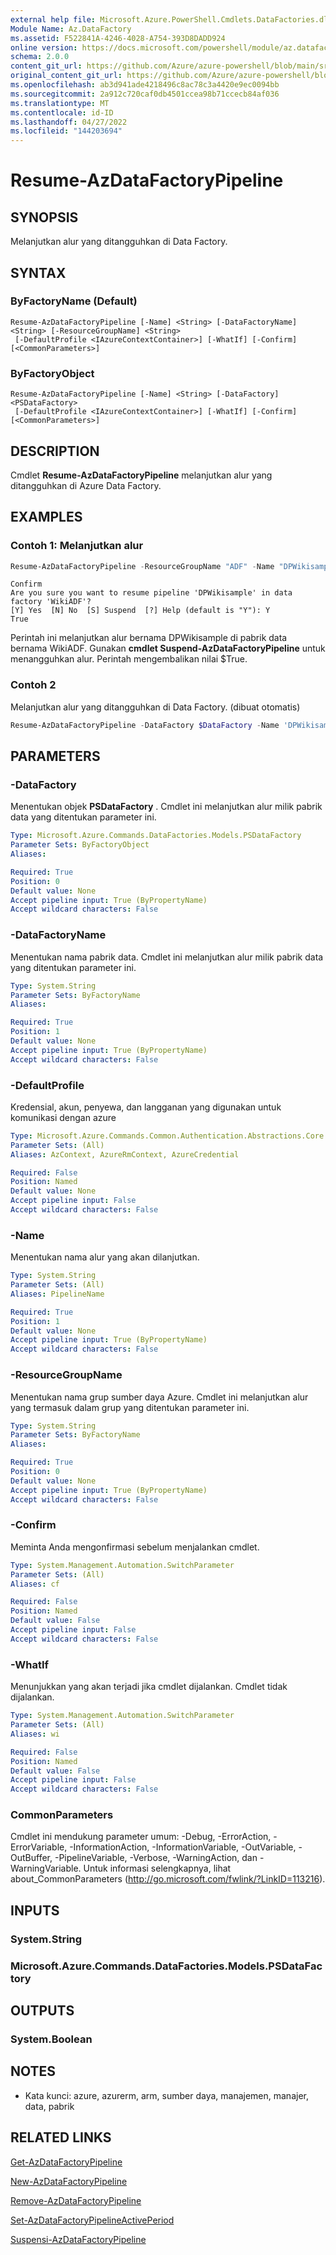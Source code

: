 ```yaml
---
external help file: Microsoft.Azure.PowerShell.Cmdlets.DataFactories.dll-Help.xml
Module Name: Az.DataFactory
ms.assetid: F522841A-4246-4028-A754-393D8DADD924
online version: https://docs.microsoft.com/powershell/module/az.datafactory/resume-azdatafactorypipeline
schema: 2.0.0
content_git_url: https://github.com/Azure/azure-powershell/blob/main/src/DataFactory/DataFactoryV2/help/Resume-AzDataFactoryPipeline.md
original_content_git_url: https://github.com/Azure/azure-powershell/blob/main/src/DataFactory/DataFactoryV2/help/Resume-AzDataFactoryPipeline.md
ms.openlocfilehash: ab3d941ade4218496c8ac78c3a4420e9ec0094bb
ms.sourcegitcommit: 2a912c720caf0db4501ccea98b71ccecb84af036
ms.translationtype: MT
ms.contentlocale: id-ID
ms.lasthandoff: 04/27/2022
ms.locfileid: "144203694"
---
```

# Resume-AzDataFactoryPipeline

## SYNOPSIS
Melanjutkan alur yang ditangguhkan di Data Factory.

## SYNTAX

### ByFactoryName (Default)
```
Resume-AzDataFactoryPipeline [-Name] <String> [-DataFactoryName] <String> [-ResourceGroupName] <String>
 [-DefaultProfile <IAzureContextContainer>] [-WhatIf] [-Confirm] [<CommonParameters>]
```

### ByFactoryObject
```
Resume-AzDataFactoryPipeline [-Name] <String> [-DataFactory] <PSDataFactory>
 [-DefaultProfile <IAzureContextContainer>] [-WhatIf] [-Confirm] [<CommonParameters>]
```

## DESCRIPTION
Cmdlet **Resume-AzDataFactoryPipeline** melanjutkan alur yang ditangguhkan di Azure Data Factory.

## EXAMPLES

### Contoh 1: Melanjutkan alur
```powershell
Resume-AzDataFactoryPipeline -ResourceGroupName "ADF" -Name "DPWikisample" -DataFactoryName "WikiADF"
```

```output
Confirm
Are you sure you want to resume pipeline 'DPWikisample' in data factory 'WikiADF'? 
[Y] Yes  [N] No  [S] Suspend  [?] Help (default is "Y"): Y
True
```

Perintah ini melanjutkan alur bernama DPWikisample di pabrik data bernama WikiADF.
Gunakan **cmdlet Suspend-AzDataFactoryPipeline** untuk menangguhkan alur.
Perintah mengembalikan nilai $True.

### Contoh 2

Melanjutkan alur yang ditangguhkan di Data Factory. (dibuat otomatis)

```powershell <!-- Aladdin Generated Example --> 
Resume-AzDataFactoryPipeline -DataFactory $DataFactory -Name 'DPWikisample'
```

## PARAMETERS

### -DataFactory
Menentukan objek **PSDataFactory** .
Cmdlet ini melanjutkan alur milik pabrik data yang ditentukan parameter ini.

```yaml
Type: Microsoft.Azure.Commands.DataFactories.Models.PSDataFactory
Parameter Sets: ByFactoryObject
Aliases:

Required: True
Position: 0
Default value: None
Accept pipeline input: True (ByPropertyName)
Accept wildcard characters: False
```

### -DataFactoryName
Menentukan nama pabrik data.
Cmdlet ini melanjutkan alur milik pabrik data yang ditentukan parameter ini.

```yaml
Type: System.String
Parameter Sets: ByFactoryName
Aliases:

Required: True
Position: 1
Default value: None
Accept pipeline input: True (ByPropertyName)
Accept wildcard characters: False
```

### -DefaultProfile
Kredensial, akun, penyewa, dan langganan yang digunakan untuk komunikasi dengan azure

```yaml
Type: Microsoft.Azure.Commands.Common.Authentication.Abstractions.Core.IAzureContextContainer
Parameter Sets: (All)
Aliases: AzContext, AzureRmContext, AzureCredential

Required: False
Position: Named
Default value: None
Accept pipeline input: False
Accept wildcard characters: False
```

### -Name
Menentukan nama alur yang akan dilanjutkan.

```yaml
Type: System.String
Parameter Sets: (All)
Aliases: PipelineName

Required: True
Position: 1
Default value: None
Accept pipeline input: True (ByPropertyName)
Accept wildcard characters: False
```

### -ResourceGroupName
Menentukan nama grup sumber daya Azure.
Cmdlet ini melanjutkan alur yang termasuk dalam grup yang ditentukan parameter ini.

```yaml
Type: System.String
Parameter Sets: ByFactoryName
Aliases:

Required: True
Position: 0
Default value: None
Accept pipeline input: True (ByPropertyName)
Accept wildcard characters: False
```

### -Confirm
Meminta Anda mengonfirmasi sebelum menjalankan cmdlet.

```yaml
Type: System.Management.Automation.SwitchParameter
Parameter Sets: (All)
Aliases: cf

Required: False
Position: Named
Default value: False
Accept pipeline input: False
Accept wildcard characters: False
```

### -WhatIf
Menunjukkan yang akan terjadi jika cmdlet dijalankan.
Cmdlet tidak dijalankan.

```yaml
Type: System.Management.Automation.SwitchParameter
Parameter Sets: (All)
Aliases: wi

Required: False
Position: Named
Default value: False
Accept pipeline input: False
Accept wildcard characters: False
```

### CommonParameters
Cmdlet ini mendukung parameter umum: -Debug, -ErrorAction, -ErrorVariable, -InformationAction, -InformationVariable, -OutVariable, -OutBuffer, -PipelineVariable, -Verbose, -WarningAction, dan -WarningVariable. Untuk informasi selengkapnya, lihat about_CommonParameters (http://go.microsoft.com/fwlink/?LinkID=113216).

## INPUTS

### System.String

### Microsoft.Azure.Commands.DataFactories.Models.PSDataFactory

## OUTPUTS

### System.Boolean

## NOTES
* Kata kunci: azure, azurerm, arm, sumber daya, manajemen, manajer, data, pabrik

## RELATED LINKS

[Get-AzDataFactoryPipeline](./Get-AzDataFactoryPipeline.md)

[New-AzDataFactoryPipeline](./New-AzDataFactoryPipeline.md)

[Remove-AzDataFactoryPipeline](./Remove-AzDataFactoryPipeline.md)

[Set-AzDataFactoryPipelineActivePeriod](./Set-AzDataFactoryPipelineActivePeriod.md)

[Suspensi-AzDataFactoryPipeline](./Suspend-AzDataFactoryPipeline.md)


